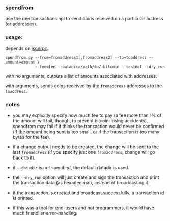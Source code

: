 ### spendfrom ###

use the raw transactions api to send coins received on a particular
address (or addresses). 

### usage: ###
depends on [jsonrpc](http://json-rpc.org/).

	spendfrom.py --from=fromaddress1[,fromaddress2] --to=toaddress --amount=amount \
	             --fee=fee --datadir=/path/to/.bitcoin --testnet --dry_run

with no arguments, outputs a list of amounts associated with addresses.

with arguments, sends coins received by the `fromaddress` addresses to the `toaddress`.

### notes ###

- you may explicitly specify how much fee to pay (a fee more than 1% of the amount
will fail,  though, to prevent bitcoin-losing accidents). spendfrom may fail if
it thinks the transaction would never be confirmed (if the amount being sent is
too small, or if the transaction is too many bytes for the fee).

- if a change output needs to be created, the change will be sent to the last
`fromaddress` (if you specify just one `fromaddress`, change will go back to it).

- if `--datadir` is not specified, the default datadir is used.

- the `--dry_run` option will just create and sign the transaction and print
the transaction data (as hexadecimal), instead of broadcasting it.

- if the transaction is created and broadcast successfully, a transaction id
is printed.

- if this was a tool for end-users and not programmers, it would have much friendlier
error-handling.
